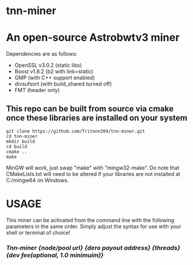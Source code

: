 # tnn-miner
# An open-source Astrobwtv3 miner

Dependencies are as follows:
  - OpenSSL v3.0.2 (static libs)
  - Boost v1.8.2 (b2 with link=static)
  - GMP (with C++ support enabled)
  - divsufsort (with build_shared turned off)
  - FMT (header only)

## This repo can be built from source via cmake once these libraries are installed on your system
```
git clone https://github.com/Tritonn204/tnn-miner.git
cd tnn-miner
mkdir build
cd build
cmake ..
make
```
MinGW will work, just swap "make" with "mingw32-make". 
Do note that CMakeLists.txt will need to be altered if your libraries are not installed at C:/mingw64 on Windows.

# USAGE
This miner can be activated from the command line with the following parameters in the same order. Simply adjust the syntax for use with your shell or terminal of choice!

### _Tnn-miner {node/pool url} {dero payout address} {threads} {dev fee(optional, 1.0 minimuim)}_

